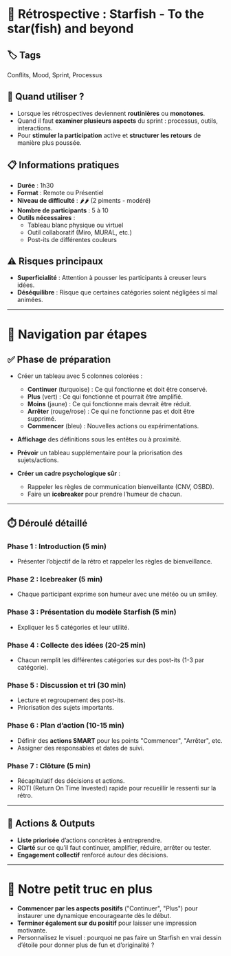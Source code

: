 # 🧠 Rétrospective : Starfish - To the star(fish) and beyond

## 🏷️ Tags
Conflits, Mood, Sprint, Processus

## 🎯 Quand utiliser ?
- Lorsque les rétrospectives deviennent **routinières** ou **monotones**.
- Quand il faut **examiner plusieurs aspects** du sprint : processus, outils, interactions.
- Pour **stimuler la participation** active et **structurer les retours** de manière plus poussée.

## 📋 Informations pratiques
- **Durée** : 1h30
- **Format** : Remote ou Présentiel
- **Niveau de difficulté** : 🌶️🌶️ (2 piments - modéré)
- **Nombre de participants** : 5 à 10
- **Outils nécessaires** :
  - Tableau blanc physique ou virtuel
  - Outil collaboratif (Miro, MURAL, etc.)
  - Post-its de différentes couleurs

## ⚠️ Risques principaux
- **Superficialité** : Attention à pousser les participants à creuser leurs idées.
- **Déséquilibre** : Risque que certaines catégories soient négligées si mal animées.

---

# 🧭 Navigation par étapes

## ✅ Phase de préparation
- Créer un tableau avec 5 colonnes colorées :
  - **Continuer** (turquoise) : Ce qui fonctionne et doit être conservé.
  - **Plus** (vert) : Ce qui fonctionne et pourrait être amplifié.
  - **Moins** (jaune) : Ce qui fonctionne mais devrait être réduit.
  - **Arrêter** (rouge/rose) : Ce qui ne fonctionne pas et doit être supprimé.
  - **Commencer** (bleu) : Nouvelles actions ou expérimentations.

- **Affichage** des définitions sous les entêtes ou à proximité.
- **Prévoir** un tableau supplémentaire pour la priorisation des sujets/actions.
- **Créer un cadre psychologique sûr** :
  - Rappeler les règles de communication bienveillante (CNV, OSBD).
  - Faire un **icebreaker** pour prendre l’humeur de chacun.

---

## ⏱️ Déroulé détaillé

### Phase 1 : Introduction (5 min)
- Présenter l’objectif de la rétro et rappeler les règles de bienveillance.

### Phase 2 : Icebreaker (5 min)
- Chaque participant exprime son humeur avec une météo ou un smiley.

### Phase 3 : Présentation du modèle Starfish (5 min)
- Expliquer les 5 catégories et leur utilité.

### Phase 4 : Collecte des idées (20-25 min)
- Chacun remplit les différentes catégories sur des post-its (1-3 par catégorie).

### Phase 5 : Discussion et tri (30 min)
- Lecture et regroupement des post-its.
- Priorisation des sujets importants.

### Phase 6 : Plan d’action (10-15 min)
- Définir des **actions SMART** pour les points "Commencer", "Arrêter", etc.
- Assigner des responsables et dates de suivi.

### Phase 7 : Clôture (5 min)
- Récapitulatif des décisions et actions.
- ROTI (Return On Time Invested) rapide pour recueillir le ressenti sur la rétro.

---

## 🎯 Actions & Outputs
- **Liste priorisée** d’actions concrètes à entreprendre.
- **Clarté** sur ce qu’il faut continuer, amplifier, réduire, arrêter ou tester.
- **Engagement collectif** renforcé autour des décisions.

---

# 🎁 Notre petit truc en plus
- **Commencer par les aspects positifs** ("Continuer", "Plus") pour instaurer une dynamique encourageante dès le début.
- **Terminer également sur du positif** pour laisser une impression motivante.
- Personnalisez le visuel : pourquoi ne pas faire un Starfish en vrai dessin d’étoile pour donner plus de fun et d’originalité ?

